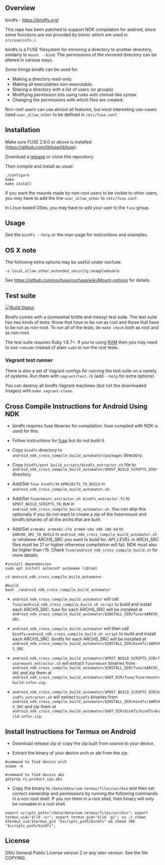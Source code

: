 
## Overview ##

bindfs  -  https://bindfs.org/

This repo has been patched to support NDK compilation for android, since some functions are not provided by bionic which are used in `src/userinfo.c`.

bindfs is a FUSE filesystem for mirroring a directory to another
directory, similarly to `mount --bind`. The permissions of the mirrored
directory can be altered in various ways.

Some things bindfs can be used for:
- Making a directory read-only.
- Making all executables non-executable.
- Sharing a directory with a list of users (or groups).
- Modifying permission bits using rules with chmod-like syntax.
- Changing the permissions with which files are created.

Non-root users can use almost all features, but most interesting
use-cases need `user_allow_other` to be defined in `/etc/fuse.conf`.


## Installation ##

Make sure FUSE 2.6.0 or above is installed (https://github.com/libfuse/libfuse).

Download a [release](https://bindfs.org/downloads/) or clone this repository.

Then compile and install as usual:

    ./configure
    make
    make install

If you want the mounts made by non-root users to be visible to other users,
you may have to add the line `user_allow_other` to `/etc/fuse.conf`.

In Linux-based OSes, you may have to add your user to the `fuse` group.


## Usage ##

See the `bindfs --help` or the man-page for instructions and examples.


## OS X note ##

The following extra options may be useful under osxfuse:

    -o local,allow_other,extended_security,noappledouble

See https://github.com/osxfuse/osxfuse/wiki/Mount-options for details.


## Test suite ##

[![Build Status](https://travis-ci.org/mpartel/bindfs.svg?branch=master)](https://travis-ci.org/mpartel/bindfs)

Bindfs comes with a (somewhat brittle and messy) test suite.
The test suite has two kinds of tests: those that have to be run as root and
those that have to be run as non-root. To run all of the tests, do
`make check` both as root and as non-root.

The test suite requires Ruby 1.8.7+. If you're using [RVM](https://rvm.io/)
then you may need to use `rvmsudo` instead of plain `sudo` to run the root
tests.

### Vagrant test runner ###

There is also a set of Vagrant configs for running the test suite on a variety
of systems. Run them with `vagrant/test.rb` (add `--help` for extra options).

You can destroy all bindfs Vagrant machines (but not the downloaded images)
with `make vagrant-clean`.


## Cross Compile Instructions for Android Using NDK ##

- bindfs requires fuse libraries for compilation. fuse compiled with NDK is used for this.

- Follow instructions for [fuse](https://github.com/agnostic-apollo/fuse) but do not build it.

- Copy `bindfs` directory to `android_ndk_cross_compile_build_automator/packages` directory.

- Copy `bindfs/post_build_scripts/bindfs_extractor.sh` file to `android_ndk_cross_compile_build_automator/$POST_BUILD_SCRIPTS_DIR/` directory.

- Add/Set `fuse bindfs` to `$PROJECTS_TO_BUILD` in `android_ndk_cross_compile_build_automator.sh`.

- Add/Set `fusermount_extractor.sh bindfs_extractor.fs` to `$POST_BUILD_SCRIPTS_TO_RUN` in `android_ndk_cross_compile_build_automator.sh`. You can skip this optionally if you do not want to create a zip of the fusermount and bindfs binaries of all the archs that are built.

- Add/Set `armeabi armeabi-v7a arm64-v8a x86 x86-64` to `$ARCHS_SRC_TO_BUILD` in `android_ndk_cross_compile_build_automator.sh` or whatever ARCHS_SRC you want to build for. API_LEVEL in ARCH_SRC files must be 21 or higher otherwise compilation will fail. NDK must also be higher than r15. Check `fuse/android_ndk_cross_compile_build.sh` for more details.

```
#install dependencies
sudo apt install autoconf automake libtool

cd android_ndk_cross_compile_build_automator

#build
bash ./android_ndk_cross_compile_build_automator

```

- `android_ndk_cross_compile_build_automator` will call `fuse/android_ndk_cross_compile_build.sh script` to build and install each ARCHS_SRC. fuse for each ARCHS_SRC will be installed at `android_ndk_cross_compile_build_automator/$INSTALL_DIR/fuse/$ARCHS_SRC`.

- `android_ndk_cross_compile_build_automator` will then call `bindfs/android_ndk_cross_compile_build.sh script` to build and install each ARCHS_SRC. bindfs for each ARCHS_SRC will be installed at `android_ndk_cross_compile_build_automator/$INSTALL_DIR/bindfs/$ARCHS_SRC`.

- `android_ndk_cross_compile_build_automator/$POST_BUILD_SCRIPTS_DIR/fusermount_extractor.sh` will extract `fusermount` binaries from `android_ndk_cross_compile_build_automator/$INSTALL_DIR/fuse/$ARCHS_SRC` and zip them at `android_ndk_cross_compile_build_automator/$OUT_DIR/fuse/fusermount<build-info>.zip`.

- `android_ndk_cross_compile_build_automator/$POST_BUILD_SCRIPTS_DIR/bindfs_extractor.sh` will extract `bindfs` binaries from `android_ndk_cross_compile_build_automator/$INSTALL_DIR/bindfs/$ARCHS_SRC` and zip them at `android_ndk_cross_compile_build_automator/$OUT_DIR/bindfs/bindfs<build-info>.zip`.


## Install Instructions for Termux on Android ##

- Download release zip or copy the zip built from source to your device.

- Extract the binary of your device arch or abi from the zip.
```
#command to find device arch
uname -m

#command to find device abi
getprop ro.product.cpu.abi
```

- Copy the binary to `/data/data/com.termux/files/usr/bin` and then set correct ownership and permissions by running the following commands in a non-root shell. If you run them in a root shell, then binary will only be runnable in a root shell.
```
export scripts_path="/data/data/com.termux/files/usr/bin"; export termux_uid="$(id -u)"; export termux_gid="$(id -g)"; su -c chown $termux_uid:$termux_gid "$scripts_path/bindfs" && chmod 700 "$scripts_path/bindfs";
```


## License ##

GNU General Public License version 2 or any later version.
See the file COPYING.